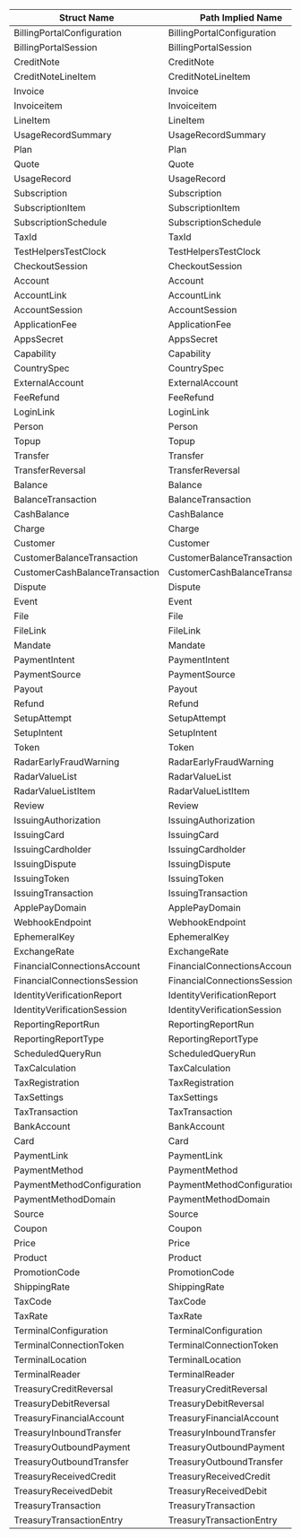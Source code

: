| Struct Name                    | Path Implied Name              | Crate           | Feature Gate                      |
|--------------------------------|--------------------------------|-----------------|-----------------------------------|
| BillingPortalConfiguration     | BillingPortalConfiguration     | stripe_billing  | billing_portal_configuration      |
| BillingPortalSession           | BillingPortalSession           | stripe_billing  | billing_portal_session            |
| CreditNote                     | CreditNote                     | stripe_billing  | credit_note                       |
| CreditNoteLineItem             | CreditNoteLineItem             | stripe_billing  | credit_note_line_item             |
| Invoice                        | Invoice                        | stripe_billing  | invoice                           |
| Invoiceitem                    | Invoiceitem                    | stripe_billing  | invoiceitem                       |
| LineItem                       | LineItem                       | stripe_billing  | line_item                         |
| UsageRecordSummary             | UsageRecordSummary             | stripe_billing  | usage_record_summary              |
| Plan                           | Plan                           | stripe_billing  | plan                              |
| Quote                          | Quote                          | stripe_billing  | quote                             |
| UsageRecord                    | UsageRecord                    | stripe_billing  | usage_record                      |
| Subscription                   | Subscription                   | stripe_billing  | subscription                      |
| SubscriptionItem               | SubscriptionItem               | stripe_billing  | subscription_item                 |
| SubscriptionSchedule           | SubscriptionSchedule           | stripe_billing  | subscription_schedule             |
| TaxId                          | TaxId                          | stripe_billing  | tax_id                            |
| TestHelpersTestClock           | TestHelpersTestClock           | stripe_billing  | test_helpers_test_clock           |
| CheckoutSession                | CheckoutSession                | stripe_checkout | checkout_session                  |
| Account                        | Account                        | stripe_connect  | account                           |
| AccountLink                    | AccountLink                    | stripe_connect  | account_link                      |
| AccountSession                 | AccountSession                 | stripe_connect  | account_session                   |
| ApplicationFee                 | ApplicationFee                 | stripe_connect  | application_fee                   |
| AppsSecret                     | AppsSecret                     | stripe_connect  | apps_secret                       |
| Capability                     | Capability                     | stripe_connect  | capability                        |
| CountrySpec                    | CountrySpec                    | stripe_connect  | country_spec                      |
| ExternalAccount                | ExternalAccount                | stripe_connect  | external_account                  |
| FeeRefund                      | FeeRefund                      | stripe_connect  | fee_refund                        |
| LoginLink                      | LoginLink                      | stripe_connect  | login_link                        |
| Person                         | Person                         | stripe_connect  | person                            |
| Topup                          | Topup                          | stripe_connect  | topup                             |
| Transfer                       | Transfer                       | stripe_connect  | transfer                          |
| TransferReversal               | TransferReversal               | stripe_connect  | transfer_reversal                 |
| Balance                        | Balance                        | stripe_core     | balance                           |
| BalanceTransaction             | BalanceTransaction             | stripe_core     | balance_transaction               |
| CashBalance                    | CashBalance                    | stripe_core     | cash_balance                      |
| Charge                         | Charge                         | stripe_core     | charge                            |
| Customer                       | Customer                       | stripe_core     | customer                          |
| CustomerBalanceTransaction     | CustomerBalanceTransaction     | stripe_core     | customer_balance_transaction      |
| CustomerCashBalanceTransaction | CustomerCashBalanceTransaction | stripe_core     | customer_cash_balance_transaction |
| Dispute                        | Dispute                        | stripe_core     | dispute                           |
| Event                          | Event                          | stripe_core     | event                             |
| File                           | File                           | stripe_core     | file                              |
| FileLink                       | FileLink                       | stripe_core     | file_link                         |
| Mandate                        | Mandate                        | stripe_core     | mandate                           |
| PaymentIntent                  | PaymentIntent                  | stripe_core     | payment_intent                    |
| PaymentSource                  | PaymentSource                  | stripe_core     | payment_source                    |
| Payout                         | Payout                         | stripe_core     | payout                            |
| Refund                         | Refund                         | stripe_core     | refund                            |
| SetupAttempt                   | SetupAttempt                   | stripe_core     | setup_attempt                     |
| SetupIntent                    | SetupIntent                    | stripe_core     | setup_intent                      |
| Token                          | Token                          | stripe_core     | token                             |
| RadarEarlyFraudWarning         | RadarEarlyFraudWarning         | stripe_fraud    | radar_early_fraud_warning         |
| RadarValueList                 | RadarValueList                 | stripe_fraud    | radar_value_list                  |
| RadarValueListItem             | RadarValueListItem             | stripe_fraud    | radar_value_list_item             |
| Review                         | Review                         | stripe_fraud    | review                            |
| IssuingAuthorization           | IssuingAuthorization           | stripe_issuing  | issuing_authorization             |
| IssuingCard                    | IssuingCard                    | stripe_issuing  | issuing_card                      |
| IssuingCardholder              | IssuingCardholder              | stripe_issuing  | issuing_cardholder                |
| IssuingDispute                 | IssuingDispute                 | stripe_issuing  | issuing_dispute                   |
| IssuingToken                   | IssuingToken                   | stripe_issuing  | issuing_token                     |
| IssuingTransaction             | IssuingTransaction             | stripe_issuing  | issuing_transaction               |
| ApplePayDomain                 | ApplePayDomain                 | stripe_misc     | apple_pay_domain                  |
| WebhookEndpoint                | WebhookEndpoint                | stripe_misc     | webhook_endpoint                  |
| EphemeralKey                   | EphemeralKey                   | stripe_misc     | ephemeral_key                     |
| ExchangeRate                   | ExchangeRate                   | stripe_misc     | exchange_rate                     |
| FinancialConnectionsAccount    | FinancialConnectionsAccount    | stripe_misc     | financial_connections_account     |
| FinancialConnectionsSession    | FinancialConnectionsSession    | stripe_misc     | financial_connections_session     |
| IdentityVerificationReport     | IdentityVerificationReport     | stripe_misc     | identity_verification_report      |
| IdentityVerificationSession    | IdentityVerificationSession    | stripe_misc     | identity_verification_session     |
| ReportingReportRun             | ReportingReportRun             | stripe_misc     | reporting_report_run              |
| ReportingReportType            | ReportingReportType            | stripe_misc     | reporting_report_type             |
| ScheduledQueryRun              | ScheduledQueryRun              | stripe_misc     | scheduled_query_run               |
| TaxCalculation                 | TaxCalculation                 | stripe_misc     | tax_calculation                   |
| TaxRegistration                | TaxRegistration                | stripe_misc     | tax_registration                  |
| TaxSettings                    | TaxSettings                    | stripe_misc     | tax_settings                      |
| TaxTransaction                 | TaxTransaction                 | stripe_misc     | tax_transaction                   |
| BankAccount                    | BankAccount                    | stripe_payment  | bank_account                      |
| Card                           | Card                           | stripe_payment  | card                              |
| PaymentLink                    | PaymentLink                    | stripe_payment  | payment_link                      |
| PaymentMethod                  | PaymentMethod                  | stripe_payment  | payment_method                    |
| PaymentMethodConfiguration     | PaymentMethodConfiguration     | stripe_payment  | payment_method_configuration      |
| PaymentMethodDomain            | PaymentMethodDomain            | stripe_payment  | payment_method_domain             |
| Source                         | Source                         | stripe_payment  | source                            |
| Coupon                         | Coupon                         | stripe_product  | coupon                            |
| Price                          | Price                          | stripe_product  | price                             |
| Product                        | Product                        | stripe_product  | product                           |
| PromotionCode                  | PromotionCode                  | stripe_product  | promotion_code                    |
| ShippingRate                   | ShippingRate                   | stripe_product  | shipping_rate                     |
| TaxCode                        | TaxCode                        | stripe_product  | tax_code                          |
| TaxRate                        | TaxRate                        | stripe_product  | tax_rate                          |
| TerminalConfiguration          | TerminalConfiguration          | stripe_terminal | terminal_configuration            |
| TerminalConnectionToken        | TerminalConnectionToken        | stripe_terminal | terminal_connection_token         |
| TerminalLocation               | TerminalLocation               | stripe_terminal | terminal_location                 |
| TerminalReader                 | TerminalReader                 | stripe_terminal | terminal_reader                   |
| TreasuryCreditReversal         | TreasuryCreditReversal         | stripe_treasury | treasury_credit_reversal          |
| TreasuryDebitReversal          | TreasuryDebitReversal          | stripe_treasury | treasury_debit_reversal           |
| TreasuryFinancialAccount       | TreasuryFinancialAccount       | stripe_treasury | treasury_financial_account        |
| TreasuryInboundTransfer        | TreasuryInboundTransfer        | stripe_treasury | treasury_inbound_transfer         |
| TreasuryOutboundPayment        | TreasuryOutboundPayment        | stripe_treasury | treasury_outbound_payment         |
| TreasuryOutboundTransfer       | TreasuryOutboundTransfer       | stripe_treasury | treasury_outbound_transfer        |
| TreasuryReceivedCredit         | TreasuryReceivedCredit         | stripe_treasury | treasury_received_credit          |
| TreasuryReceivedDebit          | TreasuryReceivedDebit          | stripe_treasury | treasury_received_debit           |
| TreasuryTransaction            | TreasuryTransaction            | stripe_treasury | treasury_transaction              |
| TreasuryTransactionEntry       | TreasuryTransactionEntry       | stripe_treasury | treasury_transaction_entry        |